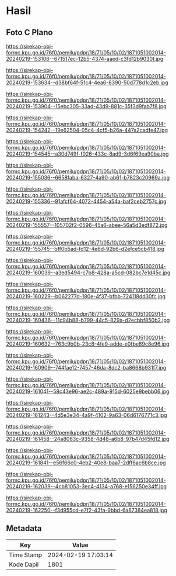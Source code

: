 # Hasil

## Foto C Plano

https://sirekap-obj-formc.kpu.go.id/76f0/pemilu/pdpr/18/71/05/10/02/1871051002014-20240219-153106--671517ec-12b5-4374-aaed-c3fd12b9030f.jpg

https://sirekap-obj-formc.kpu.go.id/76f0/pemilu/pdpr/18/71/05/10/02/1871051002014-20240219-153634--d38bf64f-51c4-4ea6-8390-50d778d1c2eb.jpg

https://sirekap-obj-formc.kpu.go.id/76f0/pemilu/pdpr/18/71/05/10/02/1871051002014-20240219-153904--15ebc305-33ad-43d9-881c-35f3d9fab7f8.jpg

https://sirekap-obj-formc.kpu.go.id/76f0/pemilu/pdpr/18/71/05/10/02/1871051002014-20240219-154242--19e62504-05c4-4cf5-b26a-447a2cadfe47.jpg

https://sirekap-obj-formc.kpu.go.id/76f0/pemilu/pdpr/18/71/05/10/02/1871051002014-20240219-154545--a30d749f-f026-433c-8ad9-3d6f69ea90ba.jpg

https://sirekap-obj-formc.kpu.go.id/76f0/pemilu/pdpr/18/71/05/10/02/1871051002014-20240219-155036--6658faba-6327-4a90-ab61-b7823c20969a.jpg

https://sirekap-obj-formc.kpu.go.id/76f0/pemilu/pdpr/18/71/05/10/02/1871051002014-20240219-155336--91afcf64-4072-4454-a54a-baf2ceb2757c.jpg

https://sirekap-obj-formc.kpu.go.id/76f0/pemilu/pdpr/18/71/05/10/02/1871051002014-20240219-155557--105702f2-0596-45a6-abee-56a5d3edf872.jpg

https://sirekap-obj-formc.kpu.go.id/76f0/pemilu/pdpr/18/71/05/10/02/1871051002014-20240219-155745--bff0b5ad-fd12-4e6d-92b6-d2efce5cb418.jpg

https://sirekap-obj-formc.kpu.go.id/76f0/pemilu/pdpr/18/71/05/10/02/1871051002014-20240219-160039--a3ed5494-c7b8-428a-a5cd-082bc7e1d45c.jpg

https://sirekap-obj-formc.kpu.go.id/76f0/pemilu/pdpr/18/71/05/10/02/1871051002014-20240219-160229--b062277d-180e-4f37-bfbb-724118dd30fc.jpg

https://sirekap-obj-formc.kpu.go.id/76f0/pemilu/pdpr/18/71/05/10/02/1871051002014-20240219-160436--11c94b88-b799-44c5-829a-d2ecbbf850b2.jpg

https://sirekap-obj-formc.kpu.go.id/76f0/pemilu/pdpr/18/71/05/10/02/1871051002014-20240219-160632--763c9b0b-23c8-4fe9-adde-e0fbe89c8e96.jpg

https://sirekap-obj-formc.kpu.go.id/76f0/pemilu/pdpr/18/71/05/10/02/1871051002014-20240219-160909--744fae12-7457-46da-8dc2-ba8668b931f7.jpg

https://sirekap-obj-formc.kpu.go.id/76f0/pemilu/pdpr/18/71/05/10/02/1871051002014-20240219-161041--58c43e96-ae2c-489a-915d-6025e9bebb06.jpg

https://sirekap-obj-formc.kpu.go.id/76f0/pemilu/pdpr/18/71/05/10/02/1871051002014-20240219-161243--4d5e3e34-4a9f-4102-9a63-06d6176771c3.jpg

https://sirekap-obj-formc.kpu.go.id/76f0/pemilu/pdpr/18/71/05/10/02/1871051002014-20240219-161458--24a8063c-9358-4d48-a6b8-97b47d45fd12.jpg

https://sirekap-obj-formc.kpu.go.id/76f0/pemilu/pdpr/18/71/05/10/02/1871051002014-20240219-161841--e56f66c0-4eb2-40e8-baa7-2dff6ac6b8ce.jpg

https://sirekap-obj-formc.kpu.go.id/76f0/pemilu/pdpr/18/71/05/10/02/1871051002014-20240219-162039--4cb81053-3ec4-4134-a768-e156250e34ff.jpg

https://sirekap-obj-formc.kpu.go.id/76f0/pemilu/pdpr/18/71/05/10/02/1871051002014-20240219-162250--f3d955cd-e7f2-43fa-9bbd-6a87384ea818.jpg


## Metadata

| Key        | Value               |
| ---------- | ------------------- |
| Time Stamp | 2024-02-19 17:03:14 |
| Kode Dapil | 1801                |



